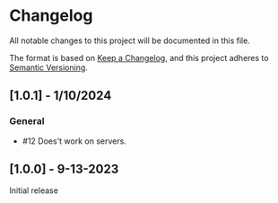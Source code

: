 # Changelog

All notable changes to this project will be documented in this file.

The format is based on [Keep a Changelog](https://keepachangelog.com/en/1.0.0/), and this project adheres to [Semantic Versioning](https://semver.org/spec/v2.0.0.html).

## [1.0.1] - 1/10/2024
### General
- #12 Does't work on servers.

## [1.0.0] - 9-13-2023

Initial release